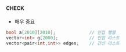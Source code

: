 #### CHECK
- 매우 중요
```C++
bool a[2010][2010];             // 인접 행렬
vector<int> g[2000];            // 인접 리스트
vector<pair<int,int>> edges;    // 간선 리스트
```